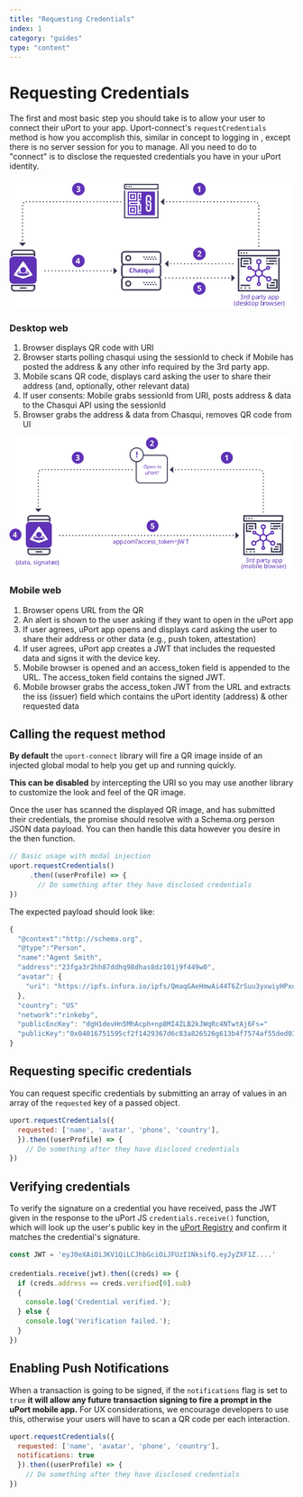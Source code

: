 ```yaml
---
title: "Requesting Credentials"
index: 1
category: "guides"
type: "content"
---
```


# Requesting Credentials

The first and most basic step you should take is to allow your user to connect their uPort to your app. Uport-connect's `requestCredentials` method is how you accomplish this, similar in concept to logging in , except there is no server session for you to manage. All you need to do to "connect" is to disclose the requested credentials you have in your uPort identity.

![small-diag](diag1a.svg)

### Desktop web

<div class="overview-list" markdown=1>

1. Browser displays QR code with URI
1. Browser starts polling chasqui using the sessionId to check if Mobile has posted the address & any other info required by the 3rd party app.
1. Mobile scans QR code, displays card asking the user to share their address (and, optionally, other relevant data)
1. If user consents: Mobile grabs sessionId from URI, posts address & data to the Chasqui API using the sessionId
1. Browser grabs the address & data from Chasqui, removes QR code from UI

</div>

![small-diag](diag1b.svg)

### Mobile web

<div class="overview-list" markdown=1>

1. Browser opens URL from the QR
1. An alert is shown to the user asking if they want to open in the uPort app
1. If user agrees, uPort app opens and displays card asking the user to share their address or other data (e.g., push token, attestation)
1. If user agrees, uPort app creates a JWT that includes the requested data and signs it with the device key.
1. Mobile browser is opened and an access_token field is appended to the URL. The access_token field contains the signed JWT.
1. Mobile browser grabs the access_token JWT from the URL and extracts the iss (issuer) field which contains the uPort identity (address) & other requested data

</div>

## Calling the request method

**By default** the `uport-connect` library will fire a QR image inside of an injected global modal to help you get up and running quickly.

**This can be disabled** by intercepting the URI so you may use another library to customize the look and feel of the QR image.

Once the user has scanned the displayed QR image, and has submitted their credentials, the promise should resolve with a Schema.org person JSON data payload. You can then handle this data however you desire in the then function.

```js
// Basic usage with modal injection
uport.requestCredentials()
     .then((userProfile) => {
       // Do something after they have disclosed credentials
})
```

The expected payload should look like:

```js
{
  "@context":"http://schema.org",
  "@type":"Person",
  "name":"Agent Smith",
  "address":"23fga3r2hh87ddhq98dhas8dz101j9f449w0",
  "avatar": {
    "uri": "https://ipfs.infura.io/ipfs/QmaqGAeHmwAi44T6ZrSuu3yxwiyHPxoE1rHGmKxeCuZbS7DBX"
  },
  "country": "US"
  "network":"rinkeby",
  "publicEncKey": "dgH1devHn5MhAcph+np8MI4ZLB2kJWqRc4NTwtAj6Fs="
  "publicKey":"0x04016751595cf2f1429367d6c83a826526g613b4f7574af55ded0364f0fb34600bceba9211e5864ae616d7e83b5e3c79f1c913b40c8d38c64952fef383fd3ad637",
}
```

## Requesting specific credentials

You can request specific credentials by submitting an array of values in an array of the `requested` key of a passed object.

```js
uport.requestCredentials({
  requested: ['name', 'avatar', 'phone', 'country'],
  }).then((userProfile) => {
    // Do something after they have disclosed credentials
})
```

## Verifying credentials

To verify the signature on a credential you have received, pass the JWT given in the response to the uPort JS `credentials.receive()` function, which will look up the user's public key in the [uPort Registry](https://developer.uport.me/pki/index) and confirm it matches the credential's signature.

```js
const JWT = 'eyJ0eXAiOiJKV1QiLCJhbGciOiJFUzI1NksifQ.eyJyZXF1Z....'

credentials.receive(jwt).then((creds) => {
  if (creds.address == creds.verified[0].sub)
  {
    console.log('Credential verified.');
  } else {
    console.log('Verification failed.');
  }
})
 ```

## Enabling Push Notifications

When a transaction is going to be signed, if the `notifications` flag is set to `true` **it will allow any future transaction signing to fire a prompt in the uPort mobile app.** For UX considerations, we encourage developers to use this, otherwise your users will have to scan a QR code per each interaction.

```js
uport.requestCredentials({
  requested: ['name', 'avatar', 'phone', 'country'],
  notifications: true
  }).then((userProfile) => {
    // Do something after they have disclosed credentials
})
```
